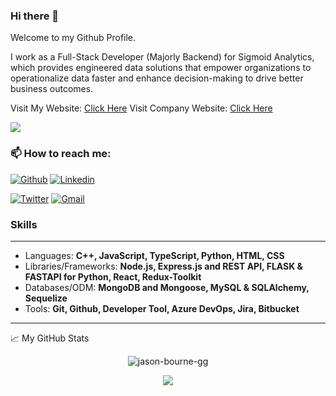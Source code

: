 ### Hi there 👋

Welcome to my Github Profile. 

I work as a Full-Stack Developer (Majorly Backend) for Sigmoid Analytics, which provides engineered data solutions that empower organizations to operationalize data faster and enhance decision-making to drive better business outcomes.

Visit My Website: [Click Here](https://portfolio-aniket.web.app/)
Visit Company Website: [Click Here](https://www.sigmoid.com/company/)


![](https://visitor-badge.glitch.me/badge?page_id=jason-bourne-gg.jason-bourne-gg)

### 📫 How to reach me:
[![Github](https://img.shields.io/badge/-Github-000?style=flat&logo=Github&logoColor=white)](https://github.com/jason-bourne-gg)
[![Linkedin](https://img.shields.io/badge/-LinkedIn-blue?style=flat&logo=Linkedin&logoColor=white)](https://www.linkedin.com/in/aniket-charjan-310a90163)

[![Twitter](https://img.shields.io/badge/-Twitter-1ca0f1?style=flat-square&labelColor=1ca0f1&logo=twitter&logoColor=white&link=https://twitter.com/@AniketCharjan
)](https://twitter.com/@AniketCharjan)
[![Gmail](https://img.shields.io/badge/-Gmail-c14438?style=flat&logo=Gmail&logoColor=white)](mailto:car10@iitbbs.ac.in)
&nbsp;

### Skills ###
----------------------------------------------------------------------------------------------------------------------------
- Languages: **C++, JavaScript, TypeScript, Python, HTML, CSS**
- Libraries/Frameworks: **Node.js, Express.js and REST API, FLASK & FASTAPI for Python, React, Redux-Toolkit**
- Databases/ODM: **MongoDB and Mongoose, MySQL & SQLAlchemy, Sequelize** 
- Tools: **Git, Github, Developer Tool, Azure DevOps, Jira, Bitbucket**

----------------------------------------------------------------------------------------------------------------------------

📈 My GitHub Stats

<p align="center"> <img src="https://github-readme-stats.vercel.app/api?username=jason-bourne-gg&show_icons=true&theme=gotham" alt="jason-bourne-gg" />


<p align="center"> <img src= "https://github-readme-stats.vercel.app/api/top-langs/?username=jason-bourne-gg&layout=compact&theme=gotham" />

<!--
**aniket-sigmoid/aniket-sigmoid** is a ✨ special ✨ repository because its README.md (this file) appears on your GitHub profile.

Here are some ideas to get you started:

- 🔭 I’m currently working on ...
- 🌱 I’m currently learning ...
- 👯 I’m looking to collaborate on ...
- 🤔 I’m looking for help with ...
- 💬 Ask me about ...
- 📫 How to reach me: ...
- 😄 Pronouns: ...
- ⚡ Fun fact: ...
-->

